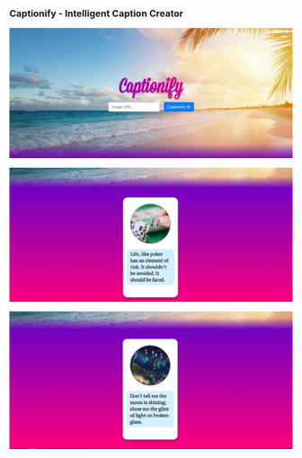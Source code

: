 ### Captionify - Intelligent Caption Creator

![Home](examples/home.png)

![Poker](examples/poker.png)

![Moon](examples/moon.png)